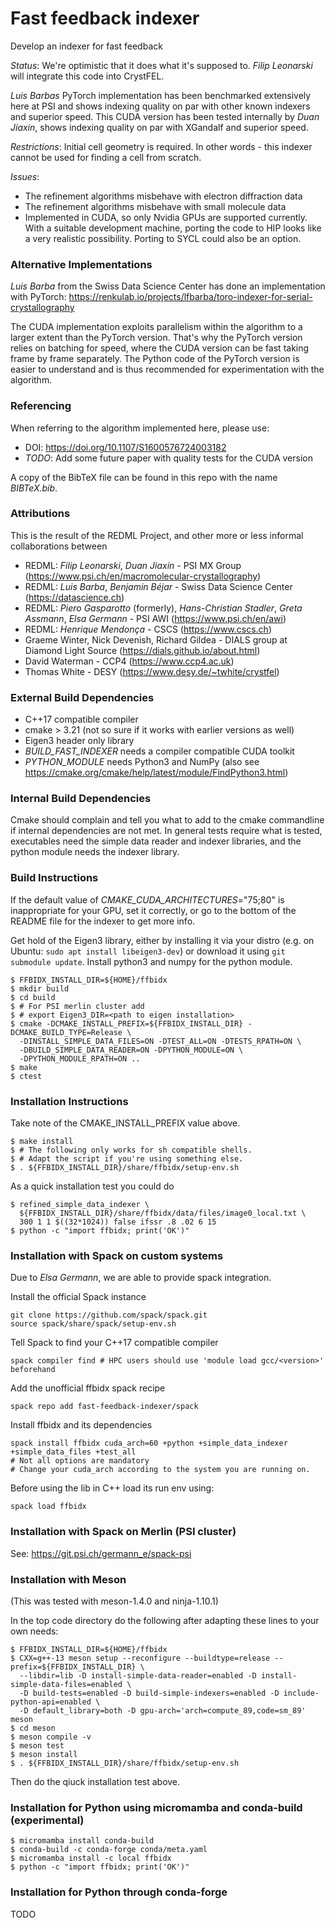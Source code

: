 # Fast feedback indexer

Develop an indexer for fast feedback

*Status*: We're optimistic that it does what it's supposed to. *Filip Leonarski* will integrate this code into CrystFEL.

*Luis Barbas* PyTorch implementation has been benchmarked extensively here at PSI and shows indexing quality on par with other known indexers and superior speed. This CUDA version has been tested internally by *Duan Jiaxin*, shows indexing quality on par with XGandalf and superior speed.

*Restrictions*: Initial cell geometry is required. In other words - this indexer cannot be used for finding a cell from scratch.

*Issues*:

* The refinement algorithms misbehave with electron diffraction data
* The refinement algorithms misbehave with small molecule data
* Implemented in CUDA, so only Nvidia GPUs are supported currently. With a suitable development machine, porting the code to HIP looks like a very realistic possibility. Porting to SYCL could also be an option.

### Alternative Implementations

*Luis Barba* from the Swiss Data Science Center has done an implementation with PyTorch: https://renkulab.io/projects/lfbarba/toro-indexer-for-serial-crystallography

The CUDA implementation exploits parallelism within the algorithm to a larger extent than the PyTorch version. That's why the PyTorch version relies on batching for speed, where the CUDA version can be fast taking frame by frame separately. The Python code of the PyTorch version is easier to understand and is thus recommended for experimentation with the algorithm.

### Referencing

When referring to the algorithm implemented here, please use:

- DOI: https://doi.org/10.1107/S1600576724003182
- *TODO*: Add some future paper with quality tests for the CUDA version

A copy of the BibTeX file can be found in this repo with the name *BIBTeX.bib*.

### Attributions

This is the result of the REDML Project, and other more or less informal collaborations between

* REDML: *Filip Leonarski*, *Duan Jiaxin* - PSI MX Group (https://www.psi.ch/en/macromolecular-crystallography)
* REDML: *Luis Barba*, *Benjamin Béjar* - Swiss Data Science Center (https://datascience.ch)
* REDML: *Piero Gasparotto* (formerly), *Hans-Christian Stadler*, *Greta Assmann*, *Elsa Germann* - PSI AWI (https://www.psi.ch/en/awi)
* REDML: *Henrique Mendonça* - CSCS (https://www.cscs.ch)
* Graeme Winter, Nick Devenish, Richard Gildea - DIALS group at Diamond Light Source (https://dials.github.io/about.html)
* David Waterman - CCP4 (https://www.ccp4.ac.uk)
* Thomas White - DESY (https://www.desy.de/~twhite/crystfel)

### External Build Dependencies

* C++17 compatible compiler
* cmake > 3.21 (not so sure if it works with earlier versions as well)
* Eigen3 header only library
* *BUILD_FAST_INDEXER* needs a compiler compatible CUDA toolkit
* *PYTHON_MODULE* needs Python3 and NumPy (also see https://cmake.org/cmake/help/latest/module/FindPython3.html)

### Internal Build Dependencies

Cmake should complain and tell you what to add to the cmake commandline if internal dependencies are not met. In general tests require what is tested, executables need the simple data reader and indexer libraries, and the python module needs the indexer library.

### Build Instructions

If the default value of *CMAKE_CUDA_ARCHITECTURES*=\"75;80\" is inappropriate for your GPU, set it correctly, or go to the bottom of the README file for the indexer to get more info.

Get hold of the Eigen3 library, either by installing it via your distro (e.g. on Ubuntu: `sudo apt install libeigen3-dev`) or download it using `git submodule update`. Install python3 and numpy for the python module.

```
$ FFBIDX_INSTALL_DIR=${HOME}/ffbidx
$ mkdir build
$ cd build
$ # For PSI merlin cluster add
$ # export Eigen3_DIR=<path to eigen installation>
$ cmake -DCMAKE_INSTALL_PREFIX=${FFBIDX_INSTALL_DIR} -DCMAKE_BUILD_TYPE=Release \
  -DINSTALL_SIMPLE_DATA_FILES=ON -DTEST_ALL=ON -DTESTS_RPATH=ON \
  -DBUILD_SIMPLE_DATA_READER=ON -DPYTHON_MODULE=ON \
  -DPYTHON_MODULE_RPATH=ON ..
$ make
$ ctest
```

### Installation Instructions

Take note of the CMAKE_INSTALL_PREFIX value above.

```
$ make install
$ # The following only works for sh compatible shells.
$ # Adapt the script if you're using something else.
$ . ${FFBIDX_INSTALL_DIR}/share/ffbidx/setup-env.sh
```

As a quick installation test you could do

```
$ refined_simple_data_indexer \
  ${FFBIDX_INSTALL_DIR}/share/ffbidx/data/files/image0_local.txt \
  300 1 1 $((32*1024)) false ifssr .8 .02 6 15
$ python -c "import ffbidx; print('OK')"
```

### Installation with Spack on custom systems

Due to *Elsa Germann*, we are able to provide spack integration.

Install the official Spack instance
```
git clone https://github.com/spack/spack.git
source spack/share/spack/setup-env.sh
```

Tell Spack to find your C++17 compatible compiler
```
spack compiler find # HPC users should use 'module load gcc/<version>' beforehand
```

Add the unofficial ffbidx spack recipe
```
spack repo add fast-feedback-indexer/spack
```

Install ffbidx and its dependencies
```
spack install ffbidx cuda_arch=60 +python +simple_data_indexer +simple_data_files +test_all
# Not all options are mandatory
# Change your cuda_arch according to the system you are running on.
```

Before using the lib in C++ load its run env using:
```
spack load ffbidx
```

### Installation with Spack on Merlin (PSI cluster)

See: https://git.psi.ch/germann_e/spack-psi

### Installation with Meson
(This was tested with meson-1.4.0 and ninja-1.10.1)

In the top code directory do the following after adapting these lines to your own needs:
```
$ FFBIDX_INSTALL_DIR=${HOME}/ffbidx
$ CXX=g++-13 meson setup --reconfigure --buildtype=release --prefix=${FFBIDX_INSTALL_DIR} \
  --libdir=lib -D install-simple-data-reader=enabled -D install-simple-data-files=enabled \
  -D build-tests=enabled -D build-simple-indexers=enabled -D include-python-api=enabled \
  -D default_library=both -D gpu-arch='arch=compute_89,code=sm_89' meson
$ cd meson
$ meson compile -v
$ meson test
$ meson install
$ . ${FFBIDX_INSTALL_DIR}/share/ffbidx/setup-env.sh
```
Then do the qiuck installation test above.

### Installation for Python using micromamba and conda-build (experimental)
```
$ micromamba install conda-build
$ conda-build -c conda-forge conda/meta.yaml
$ micromamba install -c local ffbidx
$ python -c "import ffbidx; print('OK')"
```

### Installation for Python through conda-forge
TODO
